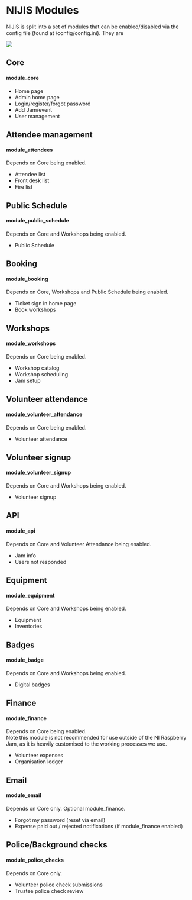 # NIJIS Modules   

NIJIS is split into a set of modules that can be enabled/disabled via the config file (found at /config/config.ini). They are

![](images/NIJIS_modules_diagram.jpg)

## Core
#### module_core
 - Home page
 - Admin home page
 - Login/register/forgot password
 - Add Jam/event
 - User management

## Attendee management
#### module_attendees
Depends on Core being enabled.
 - Attendee list
 - Front desk list
 - Fire list

## Public Schedule
#### module_public_schedule
Depends on Core and Workshops being enabled.
 - Public Schedule

## Booking
#### module_booking
Depends on Core, Workshops and Public Schedule being enabled.
 - Ticket sign in home page
 - Book workshops

## Workshops
#### module_workshops
Depends on Core being enabled.
 - Workshop catalog
 - Workshop scheduling
 - Jam setup
 
 
## Volunteer attendance
#### module_volunteer_attendance
Depends on Core being enabled.
 - Volunteer attendance


## Volunteer signup
#### module_volunteer_signup
Depends on Core and Workshops being enabled.
 - Volunteer signup

## API
#### module_api
Depends on Core and Volunteer Attendance being enabled.
 - Jam info
 - Users not responded

## Equipment
#### module_equipment
Depends on Core and Workshops being enabled.
 - Equipment
 - Inventories
 
 
## Badges
#### module_badge   
Depends on Core and Workshops being enabled.
- Digital badges
 
 ## Finance
 #### module_finance   
 Depends on Core being enabled.  
 Note this module is not recommended for use outside of the NI Raspberry Jam, as it is heavily customised to the working processes we use.   
 - Volunteer expenses
 - Organisation ledger


## Email
#### module_email  
Depends on Core only. Optional module_finance.
- Forgot my password (reset via email)
- Expense paid out / rejected notifications (if module_finance enabled)


## Police/Background checks
#### module_police_checks   
Depends on Core only.
- Volunteer police check submissions
- Trustee police check review
